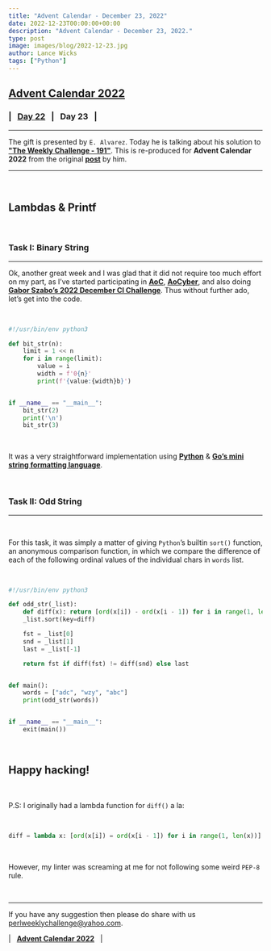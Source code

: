 ```yaml
---
title: "Advent Calendar - December 23, 2022"
date: 2022-12-23T00:00:00+00:00
description: "Advent Calendar - December 23, 2022."
type: post
image: images/blog/2022-12-23.jpg
author: Lance Wicks
tags: ["Python"]
---
```


## [**Advent Calendar 2022**](/blog/advent-calendar-2022)
### | &nbsp; [**Day 22**](/blog/advent-calendar-2022-12-22) &nbsp; | &nbsp; **Day 23** &nbsp; |
***

The gift is presented by `E. Alvarez`. Today he is talking about his solution to [**"The Weekly Challenge - 191"**](/blog/perl-weekly-challenge-191). This is re-produced for **Advent Calendar 2022** from the original [**post**](https://alvar3z.com/posts/lambdas--printf) by him.

***
<br>

## Lambdas & Printf

<br>

### Task I: Binary String
***

Ok, another great week and I was glad that it did not require too much effort on my part, as I’ve started participating in [**AoC**](https://adventofcode.com/2022), [**AoCyber**](https://tryhackme.com/christmas), and also doing [**Gabor Szabo’s 2022 December CI Challenge**](https://dev.to/szabgab/the-2022-december-ci-challenge-5dof). Thus without further ado, let’s get into the code.

<br>

```python
#!/usr/bin/env python3

def bit_str(n):
    limit = 1 << n
    for i in range(limit):
        value = i
        width = f'0{n}'
        print(f'{value:{width}b}')


if __name__ == "__main__":
    bit_str(2)
    print('\n')
    bit_str(3)
```

<br>

It was a very straightforward implementation using [**Python**](https://docs.python.org/3/library/string.html#format-specification-mini-language) & [**Go’s mini string formatting language**](https://pkg.go.dev/fmt).

<br>

### Task II: Odd String
***

<br>

For this task, it was simply a matter of giving `Python`’s builtin `sort()` function, an anonymous comparison function, in which we compare the difference of each of the following ordinal values of the individual chars in `words` list.

<br>

```python
#!/usr/bin/env python3

def odd_str(_list):
    def diff(x): return [ord(x[i]) - ord(x[i - 1]) for i in range(1, len(x))]
    _list.sort(key=diff)

    fst = _list[0]
    snd = _list[1]
    last = _list[-1]

    return fst if diff(fst) != diff(snd) else last


def main():
    words = ["adc", "wzy", "abc"]
    print(odd_str(words))


if __name__ == "__main__":
    exit(main())
```

<br>

## Happy hacking!

<br>

P.S: I originally had a lambda function for `diff()` a la:

<br>

```python
diff = lambda x: [ord(x[i]) = ord(x[i - 1]) for i in range(1, len(x))]
```

<br>

However, my linter was screaming at me for not following some weird `PEP-8` rule.

<br>

***

If you have any suggestion then please do share with us <perlweeklychallenge@yahoo.com>.

| &nbsp; [**Advent Calendar 2022**](/blog/advent-calendar-2022) &nbsp; |
